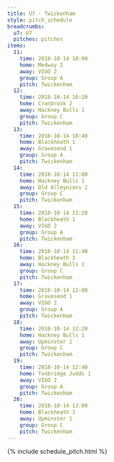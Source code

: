 ```yaml
---
title: U7 - Twickenham
style: pitch_schedule
breadcrumbs:
  u7: U7
  pitches: pitches
items:
  11:
    time: 2018-10-14 10:00
    home: Medway 2
    away: VIGO 2
    group: Group A
    pitch: Twickenham
  12:
    time: 2018-10-14 10:20
    home: Cranbrook 2
    away: Hackney Bulls 1
    group: Group C
    pitch: Twickenham
  13:
    time: 2018-10-14 10:40
    home: Blackheath 1
    away: Gravesend 1
    group: Group A
    pitch: Twickenham
  14:
    time: 2018-10-14 11:00
    home: Hackney Bulls 1
    away: Old Alleynians 2
    group: Group C
    pitch: Twickenham
  15:
    time: 2018-10-14 11:20
    home: Blackheath 1
    away: VIGO 2
    group: Group A
    pitch: Twickenham
  16:
    time: 2018-10-14 11:40
    home: Blackheath 3
    away: Hackney Bulls 1
    group: Group C
    pitch: Twickenham
  17:
    time: 2018-10-14 12:00
    home: Gravesend 1
    away: VIGO 2
    group: Group A
    pitch: Twickenham
  18:
    time: 2018-10-14 12:20
    home: Hackney Bulls 1
    away: Upminster 1
    group: Group C
    pitch: Twickenham
  19:
    time: 2018-10-14 12:40
    home: Tonbridge Judds 1
    away: VIGO 2
    group: Group A
    pitch: Twickenham
  20:
    time: 2018-10-14 13:00
    home: Blackheath 3
    away: Upminster 1
    group: Group C
    pitch: Twickenham
---
```


{% include schedule_pitch.html %}
